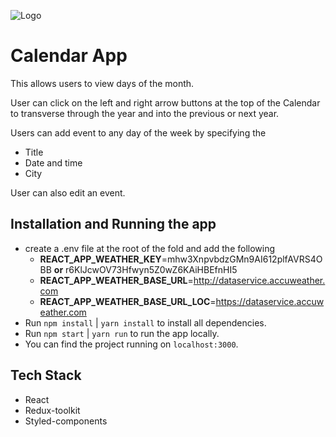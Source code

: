 
![Logo](https://raw.githubusercontent.com/Jobsity/ReactChallenge/main/src/assets/jobsity_logo_small.png)


# Calendar App

This allows users to view days of the month.

User can click on the left and right arrow buttons at the top of the Calendar to transverse through the year and into the previous or next year.

Users can add event to any day of the week by specifying the 
- Title
- Date and time
- City

User can also edit an event. 




## Installation and Running the app

- create a .env file at the root of the fold and add the following 
    - **REACT_APP_WEATHER_KEY**=mhw3XnpvbdzGMn9AI612plfAVRS4OBB **or** r6KlJcwOV73Hfwyn5Z0wZ6KAiHBEfnHI5
    - **REACT_APP_WEATHER_BASE_URL**=http://dataservice.accuweather.com
    - **REACT_APP_WEATHER_BASE_URL_LOC**=https://dataservice.accuweather.com
 - Run `npm install` | `yarn install` to install all dependencies.
 - Run `npm start`   | `yarn run` to run the app locally.
 - You can find the project running on `localhost:3000`.

    
## Tech Stack

 - React 
 - Redux-toolkit 
 - Styled-components



